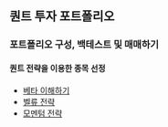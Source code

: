 ## 퀀트 투자 포트폴리오

### 포트폴리오 구성, 백테스트 및 매매하기

#### 퀀트 전략을 이용한 종목 선정
- [베타 이해하기](포트폴리오%20구성,%20백테스트%20및%20매매하기/1.퀀트%20전략을%20이용한%20종목%20선정/1.베타%20이해하기.ipynb)
- [벨류 전략](포트폴리오%20구성,%20백테스트%20및%20매매하기/1.퀀트%20전략을%20이용한%20종목%20선정/2.벨류%20전략.ipynb)
- [모멘텀 전략](포트폴리오%20구성,%20백테스트%20및%20매매하기/1.퀀트%20전략을%20이용한%20종목%20선정/3.모멘텀%20전략.ipynb)